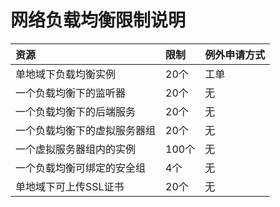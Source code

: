 # 网络负载均衡限制说明

| 资源	| 限制	| 例外申请方式 |
| :- | :- | :- |
|单地域下负载均衡实例	|20个	|工单|
|一个负载均衡下的监听器	|20个	|无|
|一个负载均衡下的后端服务	|20个	|无|
|一个负载均衡下的虚拟服务器组	|20个	|无|
|一个虚拟服务器组内的实例	|100个	|无|
|一个负载均衡可绑定的安全组	|4个	|无|
|单地域下可上传SSL证书	|20个|	无|
